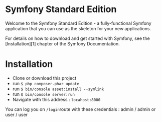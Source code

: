 Symfony Standard Edition
========================

Welcome to the Symfony Standard Edition - a fully-functional Symfony
application that you can use as the skeleton for your new applications.

For details on how to download and get started with Symfony, see the
[Installation][1] chapter of the Symfony Documentation.


Installation
========================
- Clone or download this project
- run `$ php composer.phar update`
- run `$ bin/console asset:install --symlink`
- run `$ bin/console server:run`
- Navigate with this address : `locahost:8000`

You can log you on `/login`route with these credentials :
admin / admin
or
user / user
